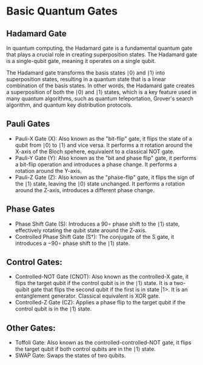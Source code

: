 # Basic Quantum Gates

## Hadamard Gate
In quantum computing, the Hadamard gate is a fundamental quantum gate that plays a crucial role in creating superposition states. The Hadamard gate is a single-qubit gate, meaning it operates on a single qubit.

The Hadamard gate transforms the basis states ∣0⟩ and ∣1⟩ into superposition states, resulting in a quantum state that is a linear combination of the basis states. In other words, the Hadamard gate creates a superposition of both the ∣0⟩ and ∣1⟩ states, which is a key feature used in many quantum algorithms, such as quantum teleportation, Grover's search algorithm, and quantum key distribution protocols.

## Pauli Gates
- Pauli-X Gate (X): Also known as the "bit-flip" gate, it flips the state of a qubit from ∣0⟩ to ∣1⟩ and vice versa. It performs a $\pi$ rotation around the X-axis of the Bloch spehere, equivalent to a classical NOT gate.
- Pauli-Y Gate (Y): Also known as the "bit and phase flip" gate, it performs a bit-flip operation and introduces a phase change. It performs a rotation around the Y-axis.
- Pauli-Z Gate (Z): Also known as the "phase-flip" gate, it flips the sign of the ∣1⟩ state, leaving the ∣0⟩ state unchanged. It performs a rotation around the Z-axis, introduces a different phase change.

## Phase Gates
- Phase Shift Gate (S): Introduces a 90∘ phase shift to the ∣1⟩ state, effectively rotating the qubit state around the Z-axis.
- Controlled Phase Shift Gate (S†): The conjugate of the S gate, it introduces a −90∘ phase shift to the ∣1⟩ state.

## Control Gates:
- Controlled-NOT Gate (CNOT): Also known as the controlled-X gate, it flips the target qubit if the control qubit is in the ∣1⟩ state. It is a two-quibit gate that flips the second qubit if the first is in state |1>. It is an entanglement generator. Classical equivalent is XOR gate.
- Controlled-Z Gate (CZ): Applies a phase flip to the target qubit if the control qubit is in the ∣1⟩ state.

## Other Gates:
- Toffoli Gate: Also known as the controlled-controlled-NOT gate, it flips the target qubit if both control qubits are in the ∣1⟩ state.
- SWAP Gate: Swaps the states of two qubits.